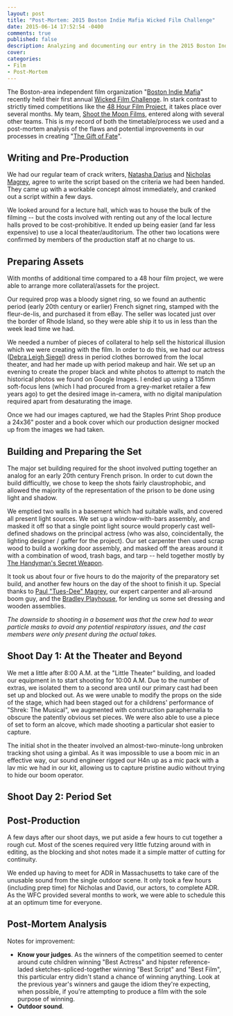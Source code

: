 ```yaml
---
layout: post
title: "Post-Mortem: 2015 Boston Indie Mafia Wicked Film Challenge"
date: 2015-06-14 17:52:54 -0400
comments: true
published: false
description: Analyzing and documenting our entry in the 2015 Boston Indie Mafia Wicked Film Challenge 
cover: 
categories: 
- Film
- Post-Mortem
---
```


The Boston-area independent film organization "[Boston Indie Mafia](http://www.bostonindiemafia.org/)" recently held their first annual [Wicked Film Challenge](http://www.bostonindiemafia.org/whats-wfc/). In stark contrast to strictly timed competitions like the [48 Hour Film Project](http://48hourfilm.com/), it takes place over several months. My team, [Shoot the Moon Films](http://shootthemoonfilms.com), entered along with several other teams. This is my record of both the timetable/process we used and a post-mortem analysis of the flaws and potential improvements in our processes in creating "[The Gift of Fate](http://www.imdb.com/title/tt4694700/)".

<!-- more -->

## Writing and Pre-Production

We had our regular team of crack writers, [Natasha Darius](http://www.imdb.com/name/nm5720821/) and [Nicholas Magrey](http://www.imdb.com/name/nm3895408/), agree to write the script based on the criteria we had been handed. They came up with a workable concept almost immediately, and cranked out a script within a few days.

We looked around for a lecture hall, which was to house the bulk of the filming -- but the costs involved with renting out any of the local lecture halls proved to be cost-prohibitive. It ended up being easier (and far less expensive) to use a local theater/auditorium. The other two locations were confirmed by members of the production staff at no charge to us.

## Preparing Assets

With months of additional time compared to a 48 hour film project, we were able to arrange more collateral/assets for the project.

Our required prop was a bloody signet ring, so we found an authentic period (early 20th century or earlier) French signet ring, stamped with the fleur-de-lis, and purchased it from eBay. The seller was located just over the border of Rhode Island, so they were able ship it to us in less than the week lead time we had.

We needed a number of pieces of collateral to help sell the historical illusion which we were creating with the film. In order to do this, we had our actress ([Debra Leigh Siegel](http://www.imdb.com/name/nm6562106/)) dress in period clothes borrowed from the local theater, and had her made up with period makeup and hair. We set up an evening to create the proper black and white photos to attempt to match the historical photos we found on Google Images. I ended up using a 135mm soft-focus lens (which I had procured from a grey-market retailer a few years ago) to get the desired image in-camera, with no digital manipulation required apart from desaturating the image.

Once we had our images captured, we had the Staples Print Shop produce a 24x36" poster and a book cover which our production designer mocked up from the images we had taken.

## Building and Preparing the Set

The major set building required for the shoot involved putting together an analog for an early 20th century French prison. In order to cut down the build difficultly, we chose to keep the shots fairly claustrophobic, and allowed the majority of the representation of the prison to be done using light and shadow.

We emptied two walls in a basement which had suitable walls, and covered all present light sources. We set up a window-with-bars assembly, and masked it off so that a single point light source would properly cast well-defined shadows on the principal actress (who was also, coincidentally, the lighting designer / gaffer for the project). Our set carpenter then used scrap wood to build a working door assembly, and masked off the areas around it with a combination of wood, trash bags, and tarp -- held together mostly by [The Handyman's Secret Weapon](http://www.youtube.com/watch?v=1BSDZJSKiVI).

It took us about four or five hours to do the majority of the preparatory set build, and another few hours on the day of the shoot to finish it up. Special thanks to [Paul "Tues-Dee" Magrey](http://www.imdb.com/name/nm6562110/), our expert carpenter and all-around boom guy, and the [Bradley Playhouse](http://thebradleyplayhouse.org/), for lending us some set dressing and wooden assemblies. 

*The downside to shooting in a basement was that the crew had to wear particle masks to avoid any potential respiratory issues, and the cast members were only present during the actual takes.*

## Shoot Day 1: At the Theater and Beyond

We met a little after 8:00 A.M. at the "Little Theater" building, and loaded our equipment in to start shooting for 10:00 A.M. Due to the number of extras, we isolated them to a second area until our primary cast had been set up and blocked out. As we were unable to modify the props on the side of the stage, which had been staged out for a childrens' performance of "Shrek: The Musical", we augmented with construction paraphernalia to obscure the patently obvious set pieces. We were also able to use a piece of set to form an alcove, which made shooting a particular shot easier to capture.

The initial shot in the theater involved an almost-two-minute-long unbroken tracking shot using a gimbal. As it was impossible to use a boom mic in an effective way, our sound engineer rigged our H4n up as a mic pack with a lav mic we had in our kit, allowing us to capture pristine audio without trying to hide our boom operator.



## Shoot Day 2: Period Set

## Post-Production

A few days after our shoot days, we put aside a few hours to cut together a rough cut. Most of the scenes required very little futzing around with in editing, as the blocking and shot notes made it a simple matter of cutting for continuity.

We ended up having to meet for ADR in Massachusetts to take care of the unusable sound from the single outdoor scene. It only took a few hours (including prep time) for Nicholas and David, our actors, to complete ADR. As the WFC provided several months to work, we were able to schedule this at an optimum time for everyone.

## Post-Mortem Analysis

Notes for improvement:

 * **Know your judges**. As the winners of the competition seemed to center around cute children winning "Best Actress" and hipster reference-laded sketches-spliced-together winning "Best Script" and "Best Film", this particular entry didn't stand a chance of winning anything. Look at the previous year's winners and gauge the idiom they're expecting, when possible, if you're attempting to produce a film with the sole purpose of winning.
 * **Outdoor sound**.
